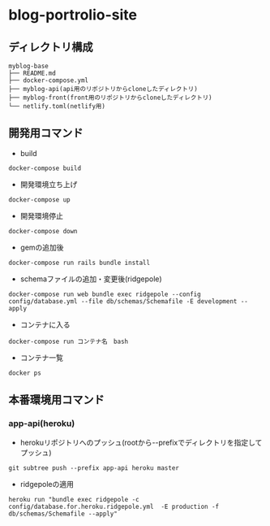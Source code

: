 # blog-portrolio-site

## ディレクトリ構成
```
myblog-base
├── README.md
├── docker-compose.yml
├── myblog-api(api用のリポジトリからcloneしたディレクトリ)
├── myblog-front(front用のリポジトリからcloneしたディレクトリ)
└── netlify.toml(netlify用)
```

## 開発用コマンド
- build
```
docker-compose build
```
- 開発環境立ち上げ
```
docker-compose up
```
- 開発環境停止
```
docker-compose down
```
- gemの追加後
```
docker-compose run rails bundle install
```
- schemaファイルの追加・変更後(ridgepole)
```
docker-compose run web bundle exec ridgepole --config config/database.yml --file db/schemas/Schemafile -E development --apply
```
- コンテナに入る
```
docker-compose run コンテナ名　bash
```
- コンテナ一覧
```
docker ps
```

## 本番環境用コマンド
### app-api(heroku)
- herokuリポジトリへのプッシュ(rootから--prefixでディレクトリを指定してプッシュ)
```
git subtree push --prefix app-api heroku master 
```

- ridgepoleの適用
```
heroku run "bundle exec ridgepole -c config/database.for.heroku.ridgepole.yml  -E production -f db/schemas/Schemafile --apply"
```
